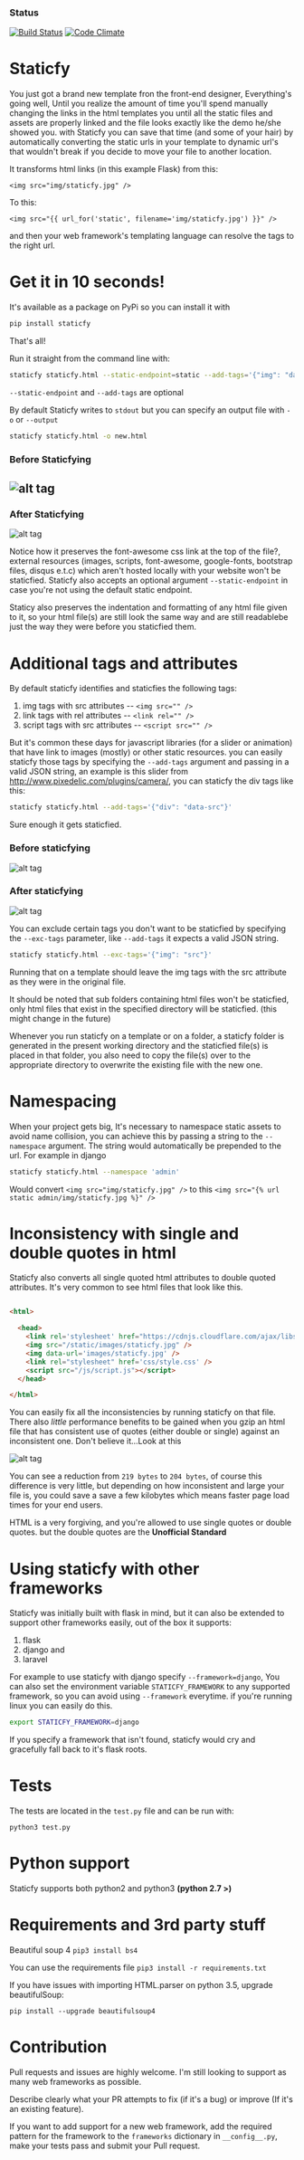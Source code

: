 ### Status
[![Build Status](https://travis-ci.org/danidee10/Staticfy.svg?branch=master)](https://travis-ci.org/danidee10/Staticfy) [![Code Climate](https://codeclimate.com/github/danidee10/Staticfy/badges/gpa.svg)](https://codeclimate.com/github/danidee10/Staticfy)

# Staticfy
You just got a brand new template fron the front-end designer,  Everything's going well, Until you realize the amount of time you'll spend manually changing the links in the html templates you until all the static files and assets are properly linked and the file looks exactly like the demo he/she showed you.
with Staticfy you can save that time (and some of your hair) by automatically converting the static urls in your template to dynamic url's that wouldn't break if you decide to move your file to another location.

It transforms html links (in this example Flask) from this:

`<img src="img/staticfy.jpg" />`

To this:

`<img src="{{ url_for('static', filename='img/staticfy.jpg') }}" />`

and then your web framework's templating language can resolve the tags to the right url.

# Get it in 10 seconds!
It's available as a package on PyPi so you can install it with

```bash
pip install staticfy
```
That's all!

Run it straight from the command line with:
```bash
staticfy staticfy.html --static-endpoint=static --add-tags='{"img": "data-url"}'
```

 `--static-endpoint` and `--add-tags` are optional

By default Staticfy writes to `stdout` but you can specify an output file with `-o` or `--output`

```bash
staticfy staticfy.html -o new.html
```

### Before Staticfying
![alt tag](assets/before.png)
---------------------------------------------------------------------------------------------------------------------------------
### After Staticfying
![alt tag](assets/after.png)

Notice how it preserves the font-awesome css link at the top of the file?, external resources (images, scripts, font-awesome, google-fonts, bootstrap files, disqus e.t.c) which aren't hosted locally with your website won't be staticfied. Staticfy also accepts an optional argument `--static-endpoint` in case you're not using the default static endpoint.

Staticy also preserves the indentation and formatting of any html file given to it, so your html file(s) are still look the same way and are still readablebe just the way they were before you staticfied them.

# Additional tags and attributes
By default staticfy identifies and staticfies the following tags:
 1. img tags with src attributes -- `<img src="" />`
 2. link tags with rel attributes -- `<link rel="" />`
 3. script tags with src attributes -- `<script src="" />`

But it's common these days for javascript libraries (for a slider or animation) that have link to images (mostly) or other static resources. you can easily staticfy those tags by specifying the `--add-tags` argument and passing in a valid JSON string, an example is this slider from http://www.pixedelic.com/plugins/camera/, you can staticfy the div tags like this:

```bash
staticfy staticfy.html --add-tags='{"div": "data-src"}'
```

Sure enough it gets staticfied.

### Before staticfying
![alt tag](assets/before_add_tag.png)

### After staticfying
![alt tag](assets/after_add_tag.png)

You can exclude certain tags you don't want to be staticfied by specifying the `--exc-tags` parameter, like `--add-tags` it expects a valid JSON string.

```bash
staticfy staticfy.html --exc-tags='{"img": "src"}'
```
Running that on a template should leave the img tags with the src attribute as they were in the original file.

It should be noted that sub folders containing html files won't be staticfied, only html files that exist in the specified directory will be staticfied. (this might change in the future)

Whenever you run staticfy on a template or on a folder, a staticfy folder is generated in the present working directory and the staticfied file(s) is placed in that folder, you also need to copy the file(s) over to the appropriate directory to overwrite the existing file with the new one.

# Namespacing
When your project gets big, It's necessary to namespace static assets to avoid name collision, you can achieve this by passing a string to the `--namespace` argument. The string would automatically be prepended to the url. For example in django

```bash
staticfy staticfy.html --namespace 'admin'
```

Would convert `<img src="img/staticfy.jpg" />` to this `<img src="{% url static admin/img/staticfy.jpg %}" />`


# Inconsistency with single and double quotes in html
Staticfy also converts all single quoted html attributes to double quoted attributes. It's very common to see html files that look like this.

``` html

<html>

  <head>
    <link rel='stylesheet' href="https://cdnjs.cloudflare.com/ajax/libs/font-awesome/4.6.3/css/font-awesome.css" />
    <img src="/static/images/staticfy.jpg" />
    <img data-url='images/staticfy.jpg' />
    <link rel="stylesheet" href='css/style.css' />
    <script src="/js/script.js"></script>
  </head>

</html>
```
You can easily fix all the inconsistencies by running staticfy on that file. There also *little* performance benefits to be gained when you gzip an html file that has consistent use of quotes (either double or single) against an inconsistent one. Don't believe it...Look at this

![alt tag](assets/staticfy.gif)

You can see a reduction from `219 bytes` to `204 bytes`, of course this difference is very little, but depending on how inconsistent and large your file is, you could save a save a few kilobytes which means faster page load times for your end users.

HTML is a very forgiving, and you're allowed to use single quotes or double quotes. but the double quotes are the **Unofficial Standard**

# Using staticfy with other frameworks
Staticfy was initially built with flask in mind, but it can also be extended to support other frameworks easily, out of the box it supports:
 1. flask
 2. django and
 3. laravel

For example to use staticfy with django specify `--framework=django`,
You can also set the environment variable `STATICFY_FRAMEWORK` to any supported framework, so you can avoid using `--framework` everytime. if you're running linux you can easily do this.

```bash
export STATICFY_FRAMEWORK=django
```

If you specify a framework that isn't found, staticfy would cry and gracefully fall back to it's flask roots.

# Tests
The tests are located in the `test.py` file and can be run with:

`python3 test.py`

# Python support
Staticfy supports both python2 and python3
**(python 2.7 >)**

# Requirements and 3rd party stuff
Beautiful soup 4
`pip3 install bs4`

You can use the requirements file `pip3 install -r requirements.txt`

If you have issues with importing HTML.parser on python 3.5, upgrade beautifulSoup:

`pip install --upgrade beautifulsoup4`

# Contribution
Pull requests and issues are highly welcome. I'm still looking to support as many web frameworks as possible.

Describe clearly what your PR attempts to fix (if it's a bug) or improve (If it's an existing feature).

If you want to add support for a new web framework, add the required pattern for the framework to the `frameworks` dictionary in `__config__.py`, make your tests pass and submit your Pull request.
